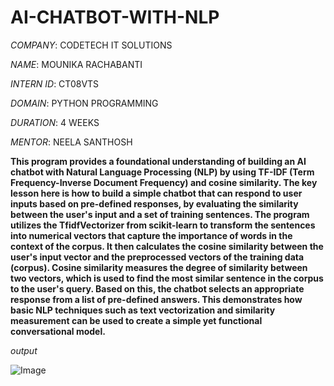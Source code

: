 # AI-CHATBOT-WITH-NLP

*COMPANY*: CODETECH IT SOLUTIONS

*NAME*: MOUNIKA RACHABANTI

*INTERN ID*: CT08VTS

*DOMAIN*: PYTHON PROGRAMMING

*DURATION*: 4 WEEKS

*MENTOR*: NEELA SANTHOSH

**This program provides a foundational understanding of building an AI chatbot with Natural Language Processing (NLP) by using TF-IDF (Term Frequency-Inverse Document Frequency) and cosine similarity. The key lesson here is how to build a simple chatbot that can respond to user inputs based on pre-defined responses, by evaluating the similarity between the user's input and a set of training sentences. The program utilizes the TfidfVectorizer from scikit-learn to transform the sentences into numerical vectors that capture the importance of words in the context of the corpus. It then calculates the cosine similarity between the user's input vector and the preprocessed vectors of the training data (corpus). Cosine similarity measures the degree of similarity between two vectors, which is used to find the most similar sentence in the corpus to the user's query. Based on this, the chatbot selects an appropriate response from a list of pre-defined answers. This demonstrates how basic NLP techniques such as text vectorization and similarity measurement can be used to create a simple yet functional conversational model.**

*output*

![Image](https://github.com/user-attachments/assets/071b9123-6dde-4fda-aa26-f3f8ee621ed7)
